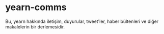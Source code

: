 # yearn-comms
Bu, yearn hakkında iletişim, duyurular, tweet'ler, haber bültenleri ve diğer makalelerin bir derlemesidir. 

